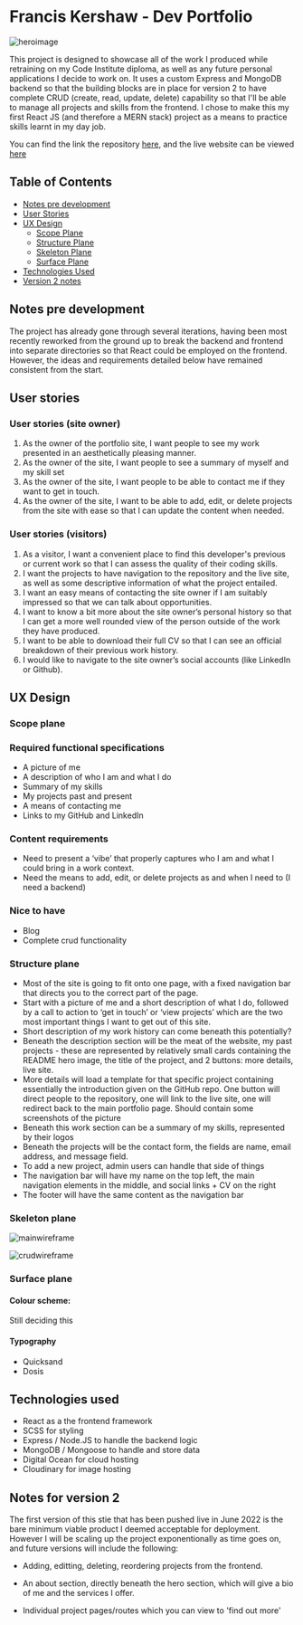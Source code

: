# Francis Kershaw - Dev Portfolio

![heroimage](https://res.cloudinary.com/dqdjr1d4f/image/upload/v1654879900/Portfolio/ihgdlgy0qt11i9exqjrn.png)

This project is designed to showcase all of the work I produced while retraining on my Code Institute diploma, as well as any future personal applications I decide to work on. It uses a custom Express and MongoDB backend so that the building blocks are in place for version 2 to have complete CRUD (create, read, update, delete) capability so that I'll be able to manage all projects and skills from the frontend. I chose to make this my first React JS (and therefore a MERN stack) project as a means to practice skills learnt in my day job.

You can find the link the repository [here](https://github.com/franciskershaw/franciskportfolio), and the live website can be viewed [here](https://www.franciskershaw.com/)

## Table of Contents

* [Notes pre development](#notes-pre-development)
* [User Stories](#user-stories)
* [UX Design](#ux-design)
    * [Scope Plane](#scope-plane)
    * [Structure Plane](#structure-plane)
    * [Skeleton Plane](#skeleton-plane)
    * [Surface Plane](#surface-plane)
* [Technologies Used](#technologies-used)
* [Version 2 notes](#notes-for-version-2)


## Notes pre development

The project has already gone through several iterations, having been most recently reworked from the ground up to break the backend and frontend into separate directories so that React could be employed on the frontend. However, the ideas and requirements detailed below have remained consistent from the start.

## User stories

### User stories (site owner)
1. As the owner of the portfolio site, I want people to see my work presented in an aesthetically pleasing manner.
2. As the owner of the site, I want people to see a summary of myself and my skill set
3. As the owner of the site, I want people to be able to contact me if they want to get in touch.
4. As the owner of the site, I want to be able to add, edit, or delete projects from the site with ease so that I can update the content when needed.

### User stories (visitors)
1. As a visitor, I want a convenient place to find this developer's previous or current work so that I can assess the quality of their coding skills.
2. I want the projects to have navigation to the repository and the live site, as well as some descriptive information of what the project entailed.
3. I want an easy means of contacting the site owner if I am suitably impressed so that we can talk about opportunities.
4. I want to know a bit more about the site owner’s personal history so that I can get a more well rounded view of the person outside of the work they have produced.
5. I want to be able to download their full CV so that I can see an official breakdown of their previous work history.
6. I would like to navigate to the site owner’s social accounts (like LinkedIn or Github).

## UX Design

### Scope plane

### Required functional specifications
* A picture of me
* A description of who I am and what I do
* Summary of my skills
* My projects past and present
* A means of contacting me
* Links to my GitHub and LinkedIn

### Content requirements
* Need to present a ‘vibe’ that properly captures who I am and what I could bring in a work context.
* Need the means to add, edit, or delete projects as and when I need to (I need a backend)

### Nice to have
* Blog
* Complete crud functionality

### Structure plane

* Most of the site is going to fit onto one page, with a fixed navigation bar that directs you to the correct part of the page.
* Start with a picture of me and a short description of what I do, followed by a call to action to ‘get in touch’ or ‘view projects’ which are the two most important things I want to get out of this site.
* Short description of my work history can come beneath this potentially?
* Beneath the description section will be the meat of the website, my past projects - these are represented by relatively small cards containing the README hero image, the title of the project, and 2 buttons: more details, live site.
* More details will load a template for that specific project containing essentially the introduction given on the GitHub repo. One button will direct people to the repository, one will link to the live site, one will redirect back to the main portfolio page. Should contain some screenshots of the picture
* Beneath this work section can be a summary of my skills, represented by their logos
* Beneath the projects will be the contact form, the fields are name, email address, and message field.
* To add a new project, admin users can handle that side of things
* The navigation bar will have my name on the top left, the main navigation elements in the middle, and social links + CV on the right
* The footer will have the same content as the navigation bar

### Skeleton plane

![mainwireframe](https://res.cloudinary.com/dqdjr1d4f/image/upload/v1655021189/Portfolio/portfolio-main-wireframe_qiywnj.png)

![crudwireframe](https://res.cloudinary.com/dqdjr1d4f/image/upload/v1655021189/Portfolio/porftolio-crud-wireframe_sr2fmv.png)

### Surface plane

#### Colour scheme:
Still deciding this

#### Typography
* Quicksand
* Dosis

## Technologies used
* React as a the frontend framework
* SCSS for styling
* Express / Node.JS to handle the backend logic
* MongoDB / Mongoose to handle and store data
* Digital Ocean for cloud hosting
* Cloudinary for image hosting

## Notes for version 2

The first version of this stie that has been pushed live in June 2022 is the bare minimum viable product I deemed acceptable for deployment. However I will be scaling up the project exponentionally as time goes on, and future versions will include the following:

* Adding, editting, deleting, reordering projects from the frontend.

* An about section, directly beneath the hero section, which will give a bio of me and the services I offer.

* Individual project pages/routes which you can view to 'find out more'


